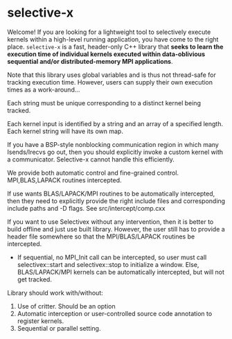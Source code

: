 
# selective-x
Welcome! If you are looking for a lightweight tool to selectively execute kernels within a high-level running application, you have come to the right place. `selective-x` is a fast, header-only C++ library that **seeks to learn the execution time of individual kernels executed within data-oblivious sequential and/or distributed-memory MPI applications**.

Note that this library uses global variables and is thus not thread-safe for tracking execution time.
However, users can supply their own execution times as a work-around...

Each string must be unique corresponding to a distinct kernel being tracked.

Each kernel input is identified by a string and an array of a specified length.
Each kernel string will have its own map.

If you have a BSP-style nonblocking communication region in which many Isends/Irecvs go out, then you should explicitly invoke a custom kernel with a communicator.
Selective-x cannot handle this efficiently.

We provide both automatic control and fine-grained control.
MPI,BLAS,LAPACK routines intercepted.

If use wants BLAS/LAPACK/MPI routines to be automatically intercepted, then they need to explicitly provide the right include files and corresponding include paths and -D flags. See src/intercept/comp.cxx

If you want to use Selectivex without any intervention, then it is better to build offline and just use built library.
However, the user still has to provide a header file somewhere so that the MPI/BLAS/LAPACK routines be intercepted.
- If sequential, no MPI_Init call can be intercepted, so user must call selectivex::start and selectivex::stop to initialize a window. Else, BLAS/LAPACK/MPI kernels can be automatically intercepted, but will not get tracked.

Library should work with/without:
1. Use of critter. Should be an option
2. Automatic interception or user-controlled source code annotation to register kernels.
3. Sequential or parallel setting.
